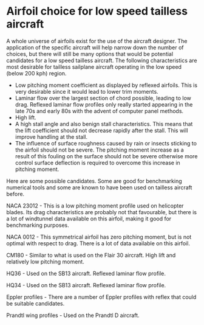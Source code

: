 # Airfoil choice for low speed tailless aircraft

A whole universe of airfoils exist for the use of the aircraft designer.  The application of the specific aircraft will help narrow down the number of choices, but there will still be many options that would be potential candidates for a low speed tailless aircraft.  The following characteristics are most desirable for tailless sailplane aircraft operating in the low speed (below 200 kph) region.

- Low pitching moment coefficient as displayed by reflexed airfoils.  This is very desirable since it would lead to lower trim moments.
- Laminar flow over the largest section of chord possible, leading to low drag.  Reflexed laminar flow profiles only really started appearing in the late 70s and early 80s with the advent of computer panel methods.
- High lift.
- A high stall angle and also benign stall characteristics.  This means that the lift coefficient should not decrease rapidly after the stall.  This will improve handling at the stall.
- The influence of surface roughness caused by rain or insects sticking to the airfoil should not be severe.  The pitching moment increase as a result of this fouling on the surface should not be severe otherwise more control surface deflection is required to overcome this increase in pitching moment.



Here are some possible candidates.  Some are good for benchmarking numerical tools and some are known to have been used on tailless aircraft before.



NACA 23012 - This is a low pitching moment profile used on helicopter blades.  Its drag characteristics are probably not that favourable, but there is a lot of windtunnel data available on this airfoil, making it good for benchmarking purposes.

NACA 0012 - This symmetrical airfoil has zero pitching moment, but is not optimal with respect to drag.  There is a lot of data available on this airfoil.

CM180 - Similar to what is used on the Flair 30 aircraft.  High lift and relatively low pitching moment.

HQ36 - Used on the SB13 aircraft.  Reflexed laminar flow profile.

HQ34 - Used on the SB13 aircraft.  Reflexed laminar flow profile.

Eppler profiles - There are a number of Eppler profiles with reflex that could be suitable candidates.

Prandtl wing profiles - Used on the Prandtl D aircraft.